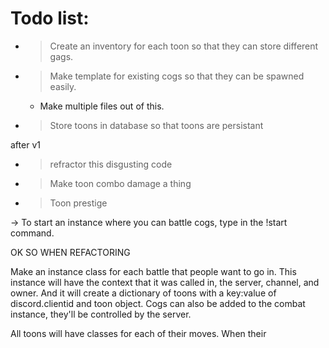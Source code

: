 # Todo list:
- > Create an inventory for each toon so that they can store different gags.

- > Make template for existing cogs so that they can be spawned easily. 
    - Make multiple files out of this.
- > Store toons in database so that toons are persistant


after v1
- > refractor this disgusting code
- > Make toon combo damage a thing
- > Toon prestige


-> To start an instance where you can battle cogs, type in the !start command.



OK SO WHEN REFACTORING

Make an instance class for each battle that people want to go in. This instance will have the context 
that it was called in, the server, channel, and owner. And it will create a dictionary of toons with a key:value of discord.clientid and toon object.
Cogs can also be added to the combat instance, they'll be controlled by the server.

All toons will have classes for each of their moves. When their